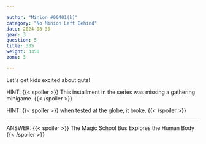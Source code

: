 ```yaml
---

author: "Minion #00401(k)"
category: "No Minion Left Behind"
date: 2024-08-30
gear: 3
question: 5
title: 335
weight: 3350
zone: 3

---
```


Let's get kids excited about guts!

HINT: {{< spoiler >}} This installment in the series was missing a gathering minigame. {{< /spoiler >}}

HINT: {{< spoiler >}} when tested at the globe, it broke. {{< /spoiler >}}

---

ANSWER: {{< spoiler >}} The Magic School Bus Explores the Human Body {{< /spoiler >}}

